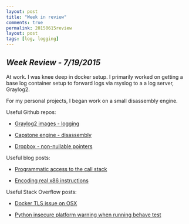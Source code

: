 ```yaml
---
layout: post
title: "Week in review"
comments: true
permalink: 20150615review
layout: post
tags: [log, logging]
---
```

*Week Review - 7/19/2015*
-----

At work. I was knee deep in docker setup. I primarily worked on getting a base log container setup to forward logs via rsyslog to a a log server, Graylog2.  

For my personal projects, I began work on a small disassembly engine.

Useful Github repos:

  * [Graylog2 images - logging](https://github.com/Graylog2/graylog2-images)

  * [Capstone engine - disassembly](https://github.com/aquynh/capstone)

  * [Dropbox - non-nullable pointers](https://github.com/dropbox/nn)

Useful blog posts:

  * [Programmatic access to the call stack](http://eli.thegreenplace.net/2015/programmatic-access-to-the-call-stack-in-c/?utm_content=buffere1c55&utm_medium=social&utm_source=twitter.com&utm_campaign=buffer)

  * [Encoding real x86 instructions](http://www.c-jump.com/CIS77/CPU/x86/lecture.html)

Useful Stack Overflow posts:

  * [Docker TLS issue on OSX](http://stackoverflow.com/questions/27528337/am-i-trying-to-connect-to-a-tls-enabled-daemon-without-tls/27529061#27529061)
  
  * [Python insecure platform warning when running behave test](http://stackoverflow.com/questions/29134512/insecureplatformwarning-a-true-sslcontext-object-is-not-available-this-prevent/29202163#29202163)